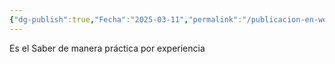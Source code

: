 ```yaml
---
{"dg-publish":true,"Fecha":"2025-03-11","permalink":"/publicacion-en-web/conocer/","dgPassFrontmatter":true}
---
```


Es el Saber de manera práctica por experiencia 
